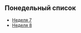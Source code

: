  **Понедельный список**
---
+ [Неделя 7](https://github.com/Kalinin-Alexander/first_rep/blob/main/7thWeekRepositary/7thWeekRead.md)
+ [Неделя 8](https://github.com/Kalinin-Alexander/first_rep/blob/main/8thWeek/8thWeekRead.md)
